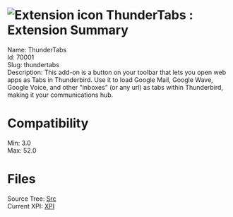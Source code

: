 # ![Extension icon](https://addons.thunderbird.net/user-media/addon_icons/70/70001-64.png?modified=1474654820) ThunderTabs : Extension Summary

Name: ThunderTabs  
Id: 70001  
Slug: thundertabs  
Description: This add-on is a button on your toolbar that lets you open web apps as Tabs in Thunderbird. Use it to load Google Mail, Google Wave, Google Voice, and other "inboxes" (or any url) as tabs within Thunderbird, making it your communications hub.
  

# Compatibility
Min: 3.0  
Max: 52.0  

# Files

Source Tree: [Src](C:/Dev/Thunderbird/ThunderKdB/xall/xOther/70001-thundertabs/src)  
Current XPI: [XPI](C:/Dev/Thunderbird/ThunderKdB/xall/xOther/70001-thundertabs/xpi)  



